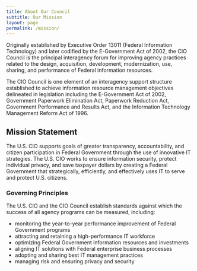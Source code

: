 ```yaml
---
title: About Our Council
subtitle: Our Mission
layout: page
permalink: /mission/
---
```


Originally established by Executive Order 13011 (Federal Information Technology) and later codified by the E-Government Act of 2002, the CIO Council is the principal interagency forum for improving agency practices related to the design, acquisition, development, modernization, use, sharing, and performance of Federal information resources.

The CIO Council is one element of an interagency support structure established to achieve information resource management objectives delineated in legislation including the E-Government Act of 2002, Government Paperwork Elimination Act, Paperwork Reduction Act, Government Performance and Results Act, and the Information Technology Management Reform Act of 1996.

## Mission Statement

The U.S. CIO supports goals of greater transparency, accountability, and citizen participation in Federal Government through the use of innovative IT strategies. The U.S. CIO works to ensure information security, protect individual privacy, and save taxpayer dollars by creating a Federal Government that strategically, efficiently, and effectively uses IT to serve and protect U.S. citizens.

### Governing Principles

The U.S. CIO and the CIO Council establish standards against which the success of all agency programs can be measured, including:

* monitoring the year-to-year performance improvement of Federal Government programs
* attracting and retaining a high-performance IT workforce
* optimizing Federal Government information resources and investments
* aligning IT solutions with Federal enterprise business processes
* adopting and sharing best IT management practices
* managing risk and ensuring privacy and security
